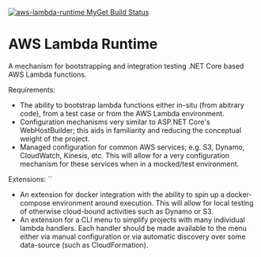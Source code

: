 [![aws-lambda-runtime MyGet Build Status](https://www.myget.org/BuildSource/Badge/aws-lambda-runtime?identifier=0c851967-560e-49a9-9705-ba70883a76d9)](https://www.myget.org/)
# AWS Lambda Runtime

A mechanism for bootstrapping and integration testing .NET Core based AWS Lambda functions.

Requirements:

* The ability to bootstrap lambda functions either in-situ (from abitrary code), from a test case or from the AWS Lambda
  environment.
* Configuration mechanisms very similar to ASP.NET Core's WebHostBuilder; this aids in familiarity and reducing the
  conceptual weight of the project.
* Managed configuration for common AWS services; e.g. S3, Dynamo, CloudWatch, Kinesis, etc. This will allow for a very 
  configuration mechanism for these services when in a mocked/test environment.

Extensions:
``
* An extension for docker integration with the ability to spin up a docker-compose environment around execution. This
  will allow for local testing of otherwise cloud-bound activities such as Dynamo or S3.
* An extension for a CLI menu to simplify projects with many individual lambda handlers. Each handler should be made
  available to the menu either via manual configuration or via automatic discovery over some data-source 
  (such as CloudFormation).
